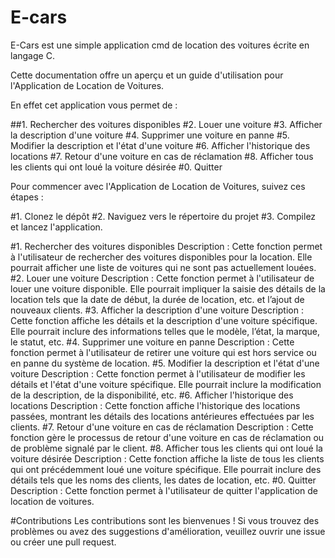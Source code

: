 # E-cars
E-Cars est une simple application cmd de location des voitures écrite en langage C.

Cette documentation offre un aperçu et un guide d'utilisation pour l'Application de Location de Voitures.

En effet cet application vous permet de :

##1. Rechercher des voitures disponibles
#2. Louer une voiture
#3. Afficher la description d'une voiture
#4. Supprimer une voiture en panne
#5. Modifier la description et l'état d'une voiture
#6. Afficher l'historique des locations
#7. Retour d'une voiture en cas de réclamation
#8. Afficher tous les clients qui ont loué la voiture désirée
#0. Quitter
 
Pour commencer avec l'Application de Location de Voitures, suivez ces étapes :

#1. Clonez le dépôt 
#2. Naviguez vers le répertoire du projet 
#3. Compilez et lancez l'application.

#1. Rechercher des voitures disponibles
Description : Cette fonction permet à l'utilisateur de rechercher des voitures disponibles pour la location. Elle pourrait afficher une liste de voitures qui ne sont pas actuellement louées.
#2. Louer une voiture
Description : Cette fonction permet à l'utilisateur de louer une voiture disponible. Elle pourrait impliquer la saisie des détails de la location tels que la date de début, la durée de location, etc. et l’ajout de nouveaux clients.
#3. Afficher la description d'une voiture
Description : Cette fonction affiche les détails et la description d'une voiture spécifique. Elle pourrait inclure des informations telles que le modèle, l’état, la marque, le statut, etc.
#4. Supprimer une voiture en panne
Description : Cette fonction permet à l'utilisateur de retirer une voiture qui est hors service ou en panne du système de location.
#5. Modifier la description et l'état d'une voiture
Description : Cette fonction permet à l'utilisateur de modifier les détails et l'état d'une voiture spécifique. Elle pourrait inclure la modification de la description, de la disponibilité, etc.
#6. Afficher l'historique des locations
Description : Cette fonction affiche l'historique des locations passées, montrant les détails des locations antérieures effectuées par les clients.
#7. Retour d'une voiture en cas de réclamation
Description : Cette fonction gère le processus de retour d'une voiture en cas de réclamation ou de problème signalé par le client.
#8. Afficher tous les clients qui ont loué la voiture désirée
Description : Cette fonction affiche la liste de tous les clients qui ont précédemment loué une voiture spécifique. Elle pourrait inclure des détails tels que les noms des clients, les dates de location, etc.
#0. Quitter
Description : Cette fonction permet à l'utilisateur de quitter l'application de location de voitures. 

#Contributions
Les contributions sont les bienvenues ! Si vous trouvez des problèmes ou avez des suggestions d'amélioration, veuillez ouvrir une issue ou créer une pull request.

